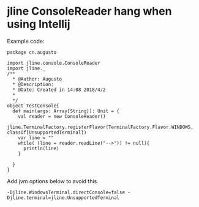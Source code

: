 # jline ConsoleReader hang when using Intellij 
Example code: 
```
package cn.augusto

import jline.console.ConsoleReader
import jline._
/**
  * @Author: Augusto
  * @Description:
  * @Date: Created in 14:08 2018/4/2
  *
  */
object TestConsole{
  def main(args: Array[String]): Unit = {
    val reader = new ConsoleReader()
    jline.TerminalFactory.registerFlavor(TerminalFactory.Flavor.WINDOWS, classOf[UnsupportedTerminal])
    var line = ""
    while( (line = reader.readLine("-->")) != null){
      println(line)
    }

  }
}
```
Add jvm options below to avoid this.  
```
-Djline.WindowsTerminal.directConsole=false -Djline.terminal=jline.UnsupportedTerminal 
```
